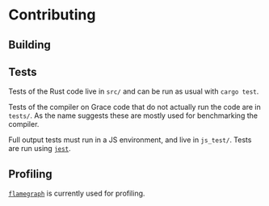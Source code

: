 # Contributing

## Building


## Tests
Tests of the Rust code live in `src/` and can be run as usual with `cargo test`.

Tests of the compiler on Grace code that do not actually run the code are in `tests/`. As the name suggests these are mostly used for benchmarking the compiler.

Full output tests must run in a JS environment, and live in `js_test/`. Tests are run using [`jest`](https://github.com/facebook/jest).

## Profiling
[`flamegraph`](https://github.com/flamegraph-rs/flamegraph) is currently used for profiling.
